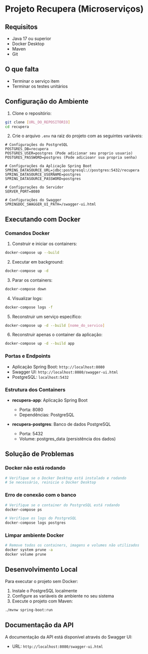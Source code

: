 # Projeto Recupera (Microserviços)

## Requisitos

- Java 17 ou superior
- Docker Desktop
- Maven
- Git
## O que falta
- Terminar o serviço item
- Terminar os testes unitários
  
## Configuração do Ambiente

1. Clone o repositório:
```bash
git clone [URL_DO_REPOSITÓRIO]
cd recupera
```

2. Crie o arquivo `.env` na raiz do projeto com as seguintes variáveis:
```env
# Configurações do PostgreSQL
POSTGRES_DB=recupera
POSTGRES_USER=postgres (Pode adicionar seu proprio usuario)
POSTGRES_PASSWORD=postgres (Pode adicioanr sua propria senha)

# Configurações da Aplicação Spring Boot
SPRING_DATASOURCE_URL=jdbc:postgresql://postgres:5432/recupera
SPRING_DATASOURCE_USERNAME=postgres
SPRING_DATASOURCE_PASSWORD=postgres

# Configurações do Servidor
SERVER_PORT=8080

# Configurações do Swagger
SPRINGDOC_SWAGGER_UI_PATH=/swagger-ui.html
```

## Executando com Docker

### Comandos Docker

1. Construir e iniciar os containers:
```bash
docker-compose up --build
```

2. Executar em background:
```bash
docker-compose up -d
```

3. Parar os containers:
```bash
docker-compose down
```

4. Visualizar logs:
```bash
docker-compose logs -f
```

5. Reconstruir um serviço específico:
```bash
docker-compose up -d --build [nome_do_servico]
```

6. Reconstruir apenas o container da aplicação:
```bash
docker-compose up -d --build app
```

### Portas e Endpoints

- Aplicação Spring Boot: `http://localhost:8080`
- Swagger UI: `http://localhost:8080/swagger-ui.html`
- PostgreSQL: `localhost:5432`

### Estrutura dos Containers

- **recupera-app**: Aplicação Spring Boot
  - Porta: 8080
  - Dependências: PostgreSQL

- **recupera-postgres**: Banco de dados PostgreSQL
  - Porta: 5432
  - Volume: postgres_data (persistência dos dados)

## Solução de Problemas

### Docker não está rodando
```bash
# Verifique se o Docker Desktop está instalado e rodando
# Se necessário, reinicie o Docker Desktop
```

### Erro de conexão com o banco
```bash
# Verifique se o container do PostgreSQL está rodando
docker-compose ps

# Verifique os logs do PostgreSQL
docker-compose logs postgres
```

### Limpar ambiente Docker
```bash
# Remove todos os containers, imagens e volumes não utilizados
docker system prune -a
docker volume prune
```

## Desenvolvimento Local

Para executar o projeto sem Docker:

1. Instale o PostgreSQL localmente
2. Configure as variáveis de ambiente no seu sistema
3. Execute o projeto com Maven:
```bash
./mvnw spring-boot:run
```

## Documentação da API

A documentação da API está disponível através do Swagger UI:
- URL: `http://localhost:8080/swagger-ui.html`
